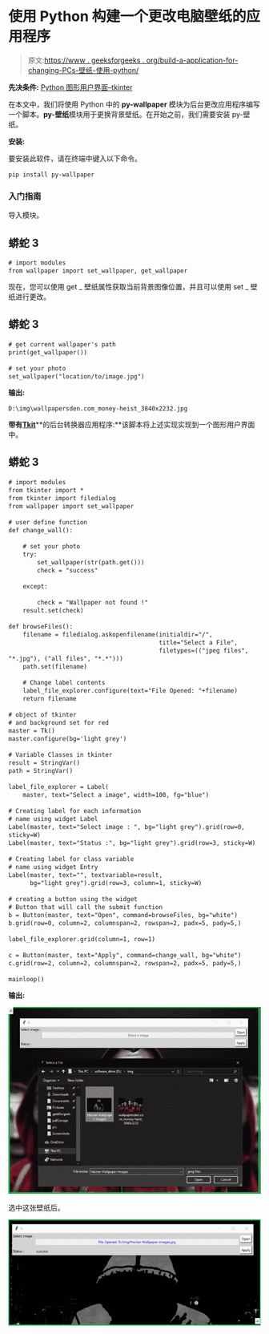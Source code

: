 # 使用 Python 构建一个更改电脑壁纸的应用程序

> 原文:[https://www . geeksforgeeks . org/build-a-application-for-changing-PCs-壁纸-使用-python/](https://www.geeksforgeeks.org/build-an-application-for-changing-pcs-wallpaper-using-python/)

**先决条件:** [Python 图形用户界面–tkinter](https://www.geeksforgeeks.org/python-gui-tkinter/)

在本文中，我们将使用 Python 中的 **py-wallpaper** 模块为后台更改应用程序编写一个脚本。**py-壁纸**模块用于更换背景壁纸。在开始之前，我们需要安装 py-壁纸。

**安装:**

要安装此软件，请在终端中键入以下命令。

```
pip install py-wallpaper
```

### 入门指南

导入模块。

## 蟒蛇 3

```
# import modules
from wallpaper import set_wallpaper, get_wallpaper
```

现在，您可以使用 get _ 壁纸属性获取当前背景图像位置，并且可以使用 set _ 壁纸进行更改。

## 蟒蛇 3

```
# get current wallpaper's path
print(get_wallpaper())

# set your photo
set_wallpaper("location/to/image.jpg")
```

**输出:**

```
D:\img\wallpapersden.com_money-heist_3840x2232.jpg
```

**带有**[**Tkit**](https://www.geeksforgeeks.org/python-gui-tkinter/)**的后台转换器应用程序:**该脚本将上述实现实现到一个图形用户界面中。

## 蟒蛇 3

```
# import modules
from tkinter import *
from tkinter import filedialog
from wallpaper import set_wallpaper

# user define function
def change_wall():

    # set your photo
    try:
        set_wallpaper(str(path.get()))
        check = "success"

    except:

        check = "Wallpaper not found !"
    result.set(check)

def browseFiles():
    filename = filedialog.askopenfilename(initialdir="/",
                                          title="Select a File",
                                          filetypes=(("jpeg files", "*.jpg"), ("all files", "*.*")))
    path.set(filename)

    # Change label contents
    label_file_explorer.configure(text="File Opened: "+filename)
    return filename

# object of tkinter
# and background set for red
master = Tk()
master.configure(bg='light grey')

# Variable Classes in tkinter
result = StringVar()
path = StringVar()

label_file_explorer = Label(
    master, text="Select a image", width=100, fg="blue")

# Creating label for each information
# name using widget Label
Label(master, text="Select image : ", bg="light grey").grid(row=0, sticky=W)
Label(master, text="Status :", bg="light grey").grid(row=3, sticky=W)

# Creating label for class variable
# name using widget Entry
Label(master, text="", textvariable=result,
      bg="light grey").grid(row=3, column=1, sticky=W)

# creating a button using the widget
# Button that will call the submit function
b = Button(master, text="Open", command=browseFiles, bg="white")
b.grid(row=0, column=2, columnspan=2, rowspan=2, padx=5, pady=5,)

label_file_explorer.grid(column=1, row=1)

c = Button(master, text="Apply", command=change_wall, bg="white")
c.grid(row=2, column=2, columnspan=2, rowspan=2, padx=5, pady=5,)

mainloop()
```

**输出:**

![](img/2c24f5df5129f5c7f55e6c43eb667e63.png)

选中这张壁纸后。

![](img/a5676bd897e1fc93f42f0fd5ba1e428d.png)